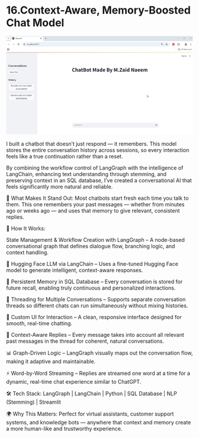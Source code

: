 # 16.Context-Aware, Memory-Boosted Chat Model

![Screenshot](gitimg.png)

I built a chatbot that doesn’t just respond — it remembers.
This model stores the entire conversation history across sessions, so every interaction feels like a true continuation rather than a reset.

By combining the workflow control of LangGraph with the intelligence of LangChain, enhancing text understanding through stemming, and preserving context in an SQL database, I’ve created a conversational AI that feels significantly more natural and reliable.

🚀 What Makes It Stand Out:
Most chatbots start fresh each time you talk to them.
This one remembers your past messages — whether from minutes ago or weeks ago — and uses that memory to give relevant, consistent replies.

📌 How It Works:

State Management & Workflow Creation with LangGraph – A node-based conversational graph that defines dialogue flow, branching logic, and context handling.

🧠 Hugging Face LLM via LangChain – Uses a fine-tuned Hugging Face model to generate intelligent, context-aware responses.

💾 Persistent Memory in SQL Database – Every conversation is stored for future recall, enabling truly continuous and personalized interactions.

🧵 Threading for Multiple Conversations – Supports separate conversation threads so different chats can run simultaneously without mixing histories.

💬 Custom UI for Interaction – A clean, responsive interface designed for smooth, real-time chatting.

🔄 Context-Aware Replies – Every message takes into account all relevant past messages in the thread for coherent, natural conversations.

📊 Graph-Driven Logic – LangGraph visually maps out the conversation flow, making it adaptive and maintainable.

⚡ Word-by-Word Streaming – Replies are streamed one word at a time for a dynamic, real-time chat experience similar to ChatGPT.

🛠 Tech Stack:
LangGraph | LangChain | Python | SQL Database | NLP (Stemming) | Streamlit

🌍 Why This Matters:
Perfect for virtual assistants, customer support systems, and knowledge bots — anywhere that context and memory create a more human-like and trustworthy experience.
